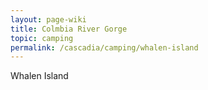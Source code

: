 ```yaml
---
layout: page-wiki 
title: Colmbia River Gorge
topic: camping
permalink: /cascadia/camping/whalen-island
---
```


Whalen Island 